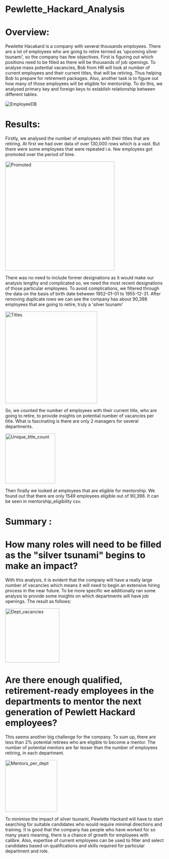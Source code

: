 # Pewlette_Hackard_Analysis

# Overview:

Pewlette Hacakard is a company with several thousands employees. There are a lot of employees who are going to retire termed as 'upcoming silver tsunami', so the company has few objectives. First is figuring out which positions need to be filled as there will be thousands of job openings. To analyse mass potential vacancies, Bob from HR will look at number of current employees and their current titles, that will be retiring. Thus helping Bob to prepare for retirement packages. Also, another task is to figure out how many of those employees will be eligible for mentorship. To do this, we analysed primary key and foreign keys to establish relationship between different tables.

![EmployeeDB](https://user-images.githubusercontent.com/86980240/137598238-4c639c2d-a0e4-469a-bf53-cc400d441341.png)


# Results: 

Firstly, we analysed the number of employees with their titles that are retiring. At first we had over data of over 130,000 rows which is a vast. But there were some employees that were repeated i.e. few employees got promoted over the period of time.

<img width="347" alt="Promoted" src="https://user-images.githubusercontent.com/86980240/137598474-f1ecdec8-f101-4003-9672-96e7e6397459.png">

There was no need to include former designations as it would make our analysis lengthy and complicated so, we need the most recent designations of those particular employees. To avoid complications, we filtered through the data on the basis of birth date between 1952-01-01 to 1955-12-31. After removing duplicate rows we can see the company has about 90,398 employees that are going to retire, truly a 'silver tsunami'

<img width="292" alt="Titles" src="https://user-images.githubusercontent.com/86980240/137598344-8462871a-c86d-4792-9101-d14b29559b6b.png">

So, we counted the number of employees with their current title, who are going to retire, to provide insights on potential number of vacancies per title. What is fascinating is there are only 2 managers for several departments.

<img width="159" alt="Unique_title_count" src="https://user-images.githubusercontent.com/86980240/137598229-d57b78f4-c448-4d97-87b5-4d4f79a33f32.png">

Then finally we looked at employees that are eligible for mentorship. We found out that there are only 1549 employees eligible out of 90,398. It can be seen in mentorship_eligibility csv.


# Summary :

# How many roles will need to be filled as the "silver tsunami" begins to make an impact?

With this analysis, it is evident that the company will have a really large number of vacancies which means it will need to begin an extensive hiring process in the near future. To be more specific we additionally ran some analysis to provide some insights on which departments will have job openings. The result as follows:

<img width="172" alt="Dept_vacancies" src="https://user-images.githubusercontent.com/86980240/137612411-3750d455-bb65-4c1c-93b3-b14512f5455f.png">

# Are there enough qualified, retirement-ready employees in the departments to mentor the next generation of Pewlett Hackard employees?

This seems another big challenge for the company. To sum up, there are less than 2% potential retirees who are eligible to become a mentor. The number of potential mentors are far lesser than the number of employees retiring, in each department. 

<img width="165" alt="Mentors_per_dept" src="https://user-images.githubusercontent.com/86980240/137613134-f3d9aa93-4075-4a4e-be6e-d695fb4e7954.png">

To minimise the impact of silver tsunami, Pewlette Hackard will have to start searching for suitable candidates who would require minimal directions and training. It is good that the company has people who have worked for so many years meaning, there is a chance of growth for employees with calibre. Also, expertise of current employees can be used to filter and select candidates based on qualifications and skills required for particular department and role. 





